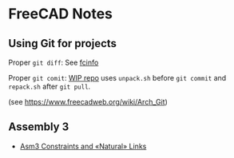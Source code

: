 # FreeCAD Notes 

## Using Git for projects 

Proper `git diff`: See [fcinfo](https://github.com/FreeCAD/FreeCAD/blob/71088bfb946c56abc7020c30c8019007bfe0ddcf/src/Tools/fcinfo#L34-L41)

Proper `git comit`: [WIP repo](https://github.com/ceremcem/fc-asm3-test/tree/use-proper-diffs) uses `unpack.sh` before `git commit` and `repack.sh` after `git pull`.

(see https://www.freecadweb.org/wiki/Arch_Git)


## Assembly 3

* [Asm3 Constraints and «Natural» Links](https://www.dropbox.com/s/k40drc9rlkflrjs/Asm3_contr_et_liaisons_courantes_En.pdf?dl=0)
